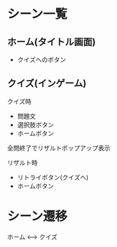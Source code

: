 # シーン一覧

## ホーム(タイトル画面)
* クイズへのボタン

## クイズ(インゲーム)
クイズ時
* 問題文
* 選択肢ボタン
* ホームボタン

全問終了でリザルトポップアップ表示

リザルト時
* リトライボタン(クイズへ)
* ホームボタン

# シーン遷移

ホーム <--> クイズ
